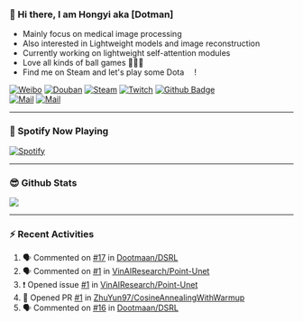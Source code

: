 
### 👋 Hi there, I am Hongyi aka [Dotman]

- Mainly focus on medical image processing
- Also interested in Lightweight models and image reconstruction
- Currently working on lightweight self-attention modules
- Love all kinds of ball games 🏸🎾🏓
- Find me on Steam and let's play some Dota <img height="14" src="https://cdn.cloudflare.steamstatic.com/apps/dota2/images/dota_react/global/dota2_logo_symbol.png" />! 

[![Weibo](https://img.shields.io/badge/-Weibo-ff2200?style=flat&logo=sinaweibo&link=https://weibo.com/u/2971638172)](https://weibo.com/u/2971638172)
[![Douban](https://img.shields.io/badge/-Douban-33ff33?style=flat&logo=douban&link=https://www.douban.com/people/120238488/)](https://www.douban.com/people/120238488/)
[![Steam](https://img.shields.io/badge/-Steam-darkblue?style=flat&logo=steam&link=https://steamcommunity.com/profiles/76561198207820131/)](https://steamcommunity.com/profiles/76561198207820131/) 
[![Twitch](https://img.shields.io/twitch/status/dootmaan?style=social)](https://www.twitch.tv/dootmaan)
[![Github Badge](https://img.shields.io/github/followers/Dootmaan?style=social)](https://github.com/Dootmaan)     
[![Mail](https://img.shields.io/badge/-Work:whongyi@zju.edu.cn-ffffff?style=flat&logo=Gmail&logoColor=blue&link=mailto:whongyi@zju.edu.cn)](mailto:whongyi@zju.edu.cn) 
[![Mail](https://img.shields.io/badge/-Gmail:njdswhy@gmail.com-c14438?style=flat&logo=Gmail&logoColor=white&link=mailto:njdswhy@gmail.com)](mailto:njdswhy@gmail.com)     

---

### 🎵 Spotify Now Playing

[![Spotify](https://spotify-now-playing-dootmaan.vercel.app/api/spotify)](https://open.spotify.com/user/314bedcquw5bxjqzw4mtetyvtrd4)

---

### 😎 Github Stats

<img align="bottom" src="https://github-readme-stats.vercel.app/api?username=Dootmaan&show_icons=true&icon_color=CE1D2D&text_color=718096&bg_color=000000&hide_title=true&theme=radical" />


---

### ⚡ Recent Activities

<!--START_SECTION:activity-->
1. 🗣 Commented on [#17](https://github.com/Dootmaan/DSRL/issues/17) in [Dootmaan/DSRL](https://github.com/Dootmaan/DSRL)
2. 🗣 Commented on [#1](https://github.com/VinAIResearch/Point-Unet/issues/1) in [VinAIResearch/Point-Unet](https://github.com/VinAIResearch/Point-Unet)
3. ❗️ Opened issue [#1](https://github.com/VinAIResearch/Point-Unet/issues/1) in [VinAIResearch/Point-Unet](https://github.com/VinAIResearch/Point-Unet)
4. 💪 Opened PR [#1](https://github.com/ZhuYun97/CosineAnnealingWithWarmup/pull/1) in [ZhuYun97/CosineAnnealingWithWarmup](https://github.com/ZhuYun97/CosineAnnealingWithWarmup)
5. 🗣 Commented on [#16](https://github.com/Dootmaan/DSRL/issues/16) in [Dootmaan/DSRL](https://github.com/Dootmaan/DSRL)
<!--END_SECTION:activity-->



<!--
**Dootmaan/Dootmaan** is a ✨ _special_ ✨ repository because its `README.md` (this file) appears on your GitHub profile.

Here are some ideas to get you started:

- 🔭 I’m currently working on ...
- 🌱 I’m currently learning ...
- 👯 I’m looking to collaborate on ...
- 🤔 I’m looking for help with ...
- 💬 Ask me about ...
- 📫 How to reach me: ...
- 😄 Pronouns: ...
- ⚡ Fun fact: ...
-->
